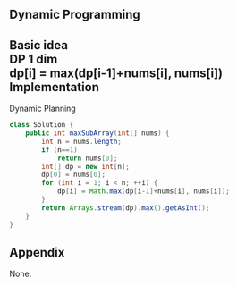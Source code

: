 **Dynamic Programming**  
---
**Basic idea**  
DP 1 dim  
dp[i] = max(dp[i-1]+nums[i], nums[i])
Implementation
---
Dynamic Planning
```java
class Solution {
    public int maxSubArray(int[] nums) {
        int n = nums.length;
        if (n==1)
            return nums[0];
        int[] dp = new int[n];
        dp[0] = nums[0];
        for (int i = 1; i < n; ++i) {
            dp[i] = Math.max(dp[i-1]+nums[i], nums[i]);
        }
        return Arrays.stream(dp).max().getAsInt();
    }
}
```
**Appendix**
---
None.